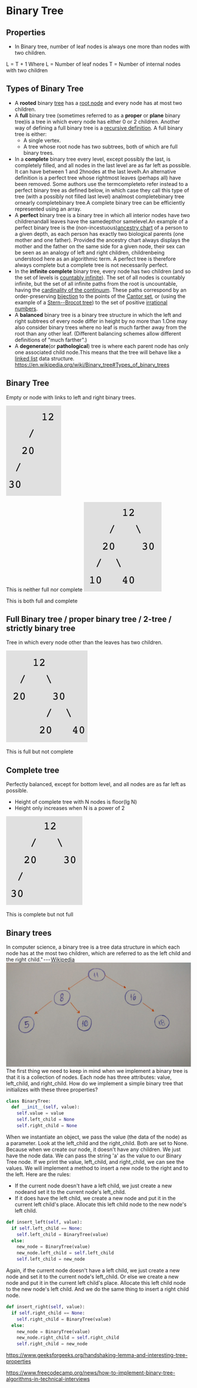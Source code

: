 # Binary Tree

## Properties

- In Binary tree, number of leaf nodes is always one more than nodes with two children.

L = T + 1
Where L = Number of leaf nodes
T = Number of internal nodes with two children

## Types of Binary Tree

- A **rooted** binary [tree](https://en.wikipedia.org/wiki/Tree_data_structure) has a [root node](https://en.wikipedia.org/wiki/Root_node) and every node has at most two children.
- A **full** binary tree (sometimes referred to as a **proper** or **plane** binary tree)is a tree in which every node has either 0 or 2 children. Another way of defining a full binary tree is a [recursive definition](https://en.wikipedia.org/wiki/Recursive_definition). A full binary tree is either:
  - A single vertex.
  - A tree whose root node has two subtrees, both of which are full binary trees.
- In a **complete** binary tree every level, except possibly the last, is completely filled, and all nodes in the last level are as far left as possible. It can have between 1 and 2hnodes at the last levelh.An alternative definition is a perfect tree whose rightmost leaves (perhaps all) have been removed. Some authors use the termcompleteto refer instead to a perfect binary tree as defined below, in which case they call this type of tree (with a possibly not filled last level) analmost completebinary tree ornearly completebinary tree.A complete binary tree can be efficiently represented using an array.
- A **perfect** binary tree is a binary tree in which all interior nodes have two childrenandall leaves have the samedepthor samelevel.An example of a perfect binary tree is the (non-incestuous)[ancestry chart](https://en.wikipedia.org/wiki/Ancestry_chart) of a person to a given depth, as each person has exactly two biological parents (one mother and one father). Provided the ancestry chart always displays the mother and the father on the same side for a given node, their sex can be seen as an analogy of left and right children, childrenbeing understood here as an algorithmic term. A perfect tree is therefore always complete but a complete tree is not necessarily perfect.
- In the **infinite complete** binary tree, every node has two children (and so the set of levels is [countably infinite](https://en.wikipedia.org/wiki/Countably_infinite)). The set of all nodes is countably infinite, but the set of all infinite paths from the root is uncountable, having the [cardinality of the continuum](https://en.wikipedia.org/wiki/Cardinality_of_the_continuum). These paths correspond by an order-preserving [bijection](https://en.wikipedia.org/wiki/Bijection) to the points of the [Cantor set](https://en.wikipedia.org/wiki/Cantor_set), or (using the example of a [Stern--Brocot tree](https://en.wikipedia.org/wiki/Stern%E2%80%93Brocot_tree)) to the set of positive [irrational numbers](https://en.wikipedia.org/wiki/Irrational_number).
- A **balanced** binary tree is a binary tree structure in which the left and right subtrees of every node differ in height by no more than 1.One may also consider binary trees where no leaf is much farther away from the root than any other leaf. (Different balancing schemes allow different definitions of "much farther".)
- A **degenerate**(or **pathological**) tree is where each parent node has only one associated child node.This means that the tree will behave like a [linked list](https://en.wikipedia.org/wiki/Linked_list) data structure.
<https://en.wikipedia.org/wiki/Binary_tree#Types_of_binary_trees>

## Binary Tree

Empty or node with links to left and right binary trees.

![image](media/Binary-Tree-image1.png)

This is neither full nor complete
![image](media/Binary-Tree-image2.png)

This is both full and complete

## Full Binary tree / proper binary tree / 2-tree / strictly binary tree

Tree in which every node other than the leaves has two children.

![image](media/Binary-Tree-image3.png)

This is full but not complete

## Complete tree

Perfectly balanced, except for bottom level, and all nodes are as far left as possible.

- Height of complete tree with N nodes is floor(lg N)
- Height only increases when N is a power of 2

![12 20 30 30 ](media/Binary-Tree-image4.png)

This is complete but not full

## Binary trees

In computer science, a binary tree is a tree data structure in which each node has at the most two children, which are referred to as the left child and the right child." --- [Wikipedia](https://en.wikipedia.org/wiki/Binary_tree)
![image](media/Binary-Tree-image5.png)
The first thing we need to keep in mind when we implement a binary tree is that it is a collection of nodes. Each node has three attributes: value, left_child, and right_child.
How do we implement a simple binary tree that initializes with these three properties?

```python
class BinaryTree:
  def __init__(self, value):
    self.value = value
    self.left_child = None
    self.right_child = None
```

When we instantiate an object, we pass the value (the data of the node) as a parameter. Look at the left_child and the right_child. Both are set to None.
Because when we create our node, it doesn't have any children. We just have the node data.
We can pass the string 'a' as the value to our Binary Tree node. If we print the value, left_child, and right_child, we can see the values.
We will implement a method to insert a new node to the right and to the left.
Here are the rules:

- If the current node doesn't have a left child, we just create a new nodeand set it to the current node's left_child.
- If it does have the left child, we create a new node and put it in the current left child's place. Allocate this left child node to the new node's left child.

```python
def insert_left(self, value):
  if self.left_child == None:
    self.left_child = BinaryTree(value)
  else:
    new_node = BinaryTree(value)
    new_node.left_child = self.left_child
    self.left_child = new_node
```

Again, if the current node doesn't have a left child, we just create a new node and set it to the current node's left_child. Or else we create a new node and put it in the current left child's place. Allocate this left child node to the new node's left child.
And we do the same thing to insert a right child node.

```python
def insert_right(self, value):
  if self.right_child == None:
    self.right_child = BinaryTree(value)
  else:
    new_node = BinaryTree(value)
    new_node.right_child = self.right_child
    self.right_child = new_node
```

<https://www.geeksforgeeks.org/handshaking-lemma-and-interesting-tree-properties>

<https://www.freecodecamp.org/news/how-to-implement-binary-tree-algorithms-in-technical-interviews>
